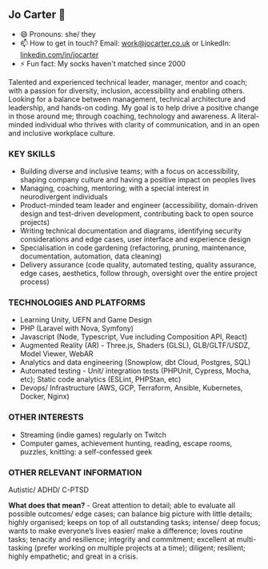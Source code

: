 ## Jo Carter 👋

- 😄 Pronouns: she/ they
- 📫 How to get in touch? Email: [work@jocarter.co.uk](mailto:work@jocarter.co.uk) or LinkedIn: [linkedin.com/in/jocarter](https://www.linkedin.com/in/jocarter)
- ⚡ Fun fact: My socks haven't matched since 2000

Talented and experienced technical leader, manager, mentor and coach; with a passion for diversity, inclusion, accessibility and enabling others. Looking for a balance between management, technical architecture and leadership, and hands-on coding. My goal is to help drive a positive change in those around me; through coaching, technology and awareness. A literal-minded individual who thrives with clarity of communication, and in an open and inclusive workplace culture.

### KEY SKILLS
- Building diverse and inclusive teams; with a focus on accessibility, shaping company culture and having a positive impact on peoples lives
- Managing, coaching, mentoring; with a special interest in neurodivergent individuals 
- Product-minded team leader and engineer (accessibility, domain-driven design and test-driven development, contributing back to open source projects)
- Writing technical documentation and diagrams, identifying security considerations and edge cases, user interface and experience design
- Specialisation in code gardening (refactoring, pruning, maintenance, documentation, automation, data cleaning)
- Delivery assurance (code quality, automated testing, quality assurance, edge cases, aesthetics, follow through, oversight over the entire project process)

### TECHNOLOGIES AND PLATFORMS
- Learning Unity, UEFN and Game Design
- PHP (Laravel with Nova, Symfony) 
- Javascript (Node, Typescript, Vue including Composition API, React) 
- Augmented Reality (AR) - Three.js, Shaders (GLSL), GLB/GLTF/USDZ, Model Viewer, WebAR
- Analytics and data engineering (Snowplow, dbt Cloud, Postgres, SQL)
- Automated testing - Unit/ integration tests (PHPUnit, Cypress, Mocha, etc); Static code analytics (ESLint, PHPStan, etc)
- Devops/ Infrastructure (AWS, GCP, Terraform, Ansible, Kubernetes, Docker, Nginx)

### OTHER INTERESTS
- Streaming (indie games) regularly on Twitch
- Computer games, achievement hunting, reading, escape rooms, puzzles, knitting: a self-confessed geek

### OTHER RELEVANT INFORMATION

Autistic/ ADHD/ C-PTSD

**What does that mean?** - Great attention to detail; able to evaluate all possible outcomes/ edge cases; can balance big picture with little details; highly organised; keeps on top of all outstanding tasks; intense/ deep focus; wants to make everyone’s lives easier/ make a difference; loves routine tasks; tenacity and resilience; integrity and commitment; excellent at multi-tasking (prefer working on multiple projects at a time); diligent; resilient; highly empathetic; and great in a crisis.

<!--
**angelsk/angelsk** is a ✨ _special_ ✨ repository because its `README.md` (this file) appears on your GitHub profile.

Here are some ideas to get you started:

- 🔭 I’m currently working on ...
- 🌱 I’m currently learning ...
- 👯 I’m looking to collaborate on ...
- 🤔 I’m looking for help with ...
- 💬 Ask me about ...
- 📫 How to reach me: ...
- 😄 Pronouns: ...
- ⚡ Fun fact: ...
-->
